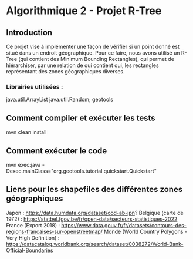 # Algorithmique 2 - Projet R-Tree

## Introduction
Ce projet vise à implémenter une façon de vérifier si un point donné est situé dans un endroit géographique.
Pour ce faire, nous avons utilisé un R-Tree (qui contient des Minimum Bounding Rectangles), qui permet de hiérarchiser, par une relation de qui contient qui, les rectangles représentant des zones géographiques diverses.
### Librairies utilisées :

java.util.ArrayList
java.util.Random;
geotools

## Comment compiler et exécuter les tests
mvn clean install

## Comment exécuter le code
mvn exec:java -Dexec.mainClass="org.geotools.tutorial.quickstart.Quickstart"

## Liens pour les shapefiles des différentes zones géographiques
Japon : https://data.humdata.org/dataset/cod-ab-jpn?
Belgique (carte de 1972) : https://statbel.fgov.be/fr/open-data/secteurs-statistiques-2022
France (Export 2018) : https://www.data.gouv.fr/fr/datasets/contours-des-regions-francaises-sur-openstreetmap/
Monde (World Country Polygons - Very High Definition) : https://datacatalog.worldbank.org/search/dataset/0038272/World-Bank-Official-Boundaries

